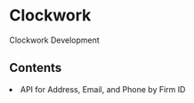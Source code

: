 # Clockwork
Clockwork Development

<h2>Contents</h2>
<li>API for Address, Email, and Phone by Firm ID</li>
